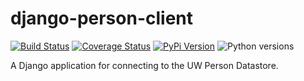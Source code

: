 # django-person-client

[![Build Status](https://github.com/uw-it-aca/django-person-client/workflows/Build%2C%20Test%20and%20Publish/badge.svg)](https://github.com/uw-it-aca/django-person-client/actions)
[![Coverage Status](https://coveralls.io/repos/github/uw-it-aca/django-person-client/badge.svg?branch=main)](https://coveralls.io/github/uw-it-aca/django-person-client?branch=main)
[![PyPi Version](https://img.shields.io/pypi/v/django-person-client.svg)](https://pypi.python.org/pypi/django-person-client)
![Python versions](https://img.shields.io/badge/python-3.10-blue.svg)

A Django application for connecting to the UW Person Datastore.
